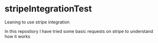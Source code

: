 # stripeIntegrationTest

Leaning to use stripe integration


In this repository I have tried some basic requests on stripe to understand how it works
